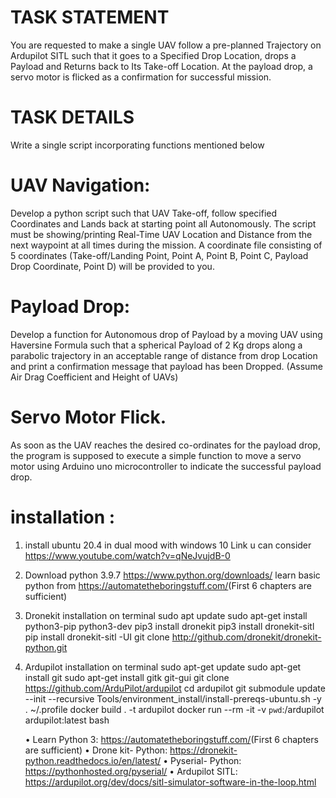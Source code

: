   # TASK STATEMENT 
 You are requested to make a single UAV follow a pre-planned Trajectory on Ardupilot SITL such that it goes to a Specified Drop Location, drops a Payload and Returns back to Its Take-off Location. At the payload drop, a servo motor is flicked as a confirmation for successful mission.
 
  # TASK DETAILS  
Write a single script incorporating functions mentioned below 
  
  # UAV Navigation:  
Develop a python script such that UAV Take-off, follow specified Coordinates and Lands back at starting point all Autonomously. The script must be showing/printing Real-Time UAV Location and Distance from the next waypoint at all times during the mission.​ ​A coordinate file consisting of 5 coordinates (Take-off/Landing Point, 
Point A, Point B, Point C, Payload Drop Coordinate, Point D) will be provided to you.  
 
  # Payload Drop:  
Develop a function for Autonomous drop of Payload by a ​moving​ UAV using Haversine Formula such that a spherical Payload of 2 Kg drops along a​ parabolic trajectory​ in an ​acceptable range of distance​ ​from drop 
Location​ and ​print a confirmation message​ that payload has been Dropped. (Assume Air Drag Coefficient and Height of UAVs) 

  # Servo Motor Flick. 
As soon as the UAV reaches the desired co-ordinates for the payload drop, the program is supposed to execute a simple function to move a servo motor using Arduino uno microcontroller to indicate the successful payload drop.


# installation :
1. install ubuntu 20.4 in dual mood with windows 10
   Link u can consider  https://www.youtube.com/watch?v=qNeJvujdB-0  
   
2. Download python 3.9.7
     https://www.python.org/downloads/
     learn basic python from https://automatetheboringstuff.com/​ (First 6 chapters are sufficient)
3. Dronekit installation
     on terminal
       sudo apt update
       sudo apt-get install python3-pip python3-dev
       pip3 install dronekit
       pip3 install dronekit-sitl
       pip install dronekit-sitl -UI
       git clone http://github.com/dronekit/dronekit-python.git
4. Ardupilot installation
    on terminal
      sudo apt-get update
      sudo apt-get install git
      sudo apt-get install gitk git-gui
      git clone https://github.com/ArduPilot/ardupilot
      cd ardupilot
      git submodule update --init --recursive
      Tools/environment_install/install-prereqs-ubuntu.sh -y
      . ~/.profile
      docker build . -t ardupilot
      docker run --rm -it -v `pwd`:/ardupilot ardupilot:latest bash
     
     

     


 
 
 
 
 
    • Learn Python 3: ​https://automatetheboringstuff.com/​ (First 6 chapters are sufficient) 
    • Drone kit- Python: ​https://dronekit-python.readthedocs.io/en/latest/ 
    • Pyserial- Python: https://pythonhosted.org/pyserial/
    • Ardupilot SITL:  ​https://ardupilot.org/dev/docs/sitl-simulator-software-in-the-loop.html  
